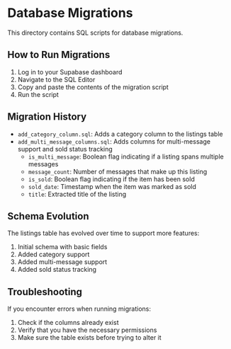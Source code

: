 # Database Migrations

This directory contains SQL scripts for database migrations.

## How to Run Migrations

1. Log in to your Supabase dashboard
2. Navigate to the SQL Editor
3. Copy and paste the contents of the migration script
4. Run the script

## Migration History

- `add_category_column.sql`: Adds a category column to the listings table
- `add_multi_message_columns.sql`: Adds columns for multi-message support and sold status tracking
  - `is_multi_message`: Boolean flag indicating if a listing spans multiple messages
  - `message_count`: Number of messages that make up this listing
  - `is_sold`: Boolean flag indicating if the item has been sold
  - `sold_date`: Timestamp when the item was marked as sold
  - `title`: Extracted title of the listing

## Schema Evolution

The listings table has evolved over time to support more features:

1. Initial schema with basic fields
2. Added category support
3. Added multi-message support
4. Added sold status tracking

## Troubleshooting

If you encounter errors when running migrations:

1. Check if the columns already exist
2. Verify that you have the necessary permissions
3. Make sure the table exists before trying to alter it 